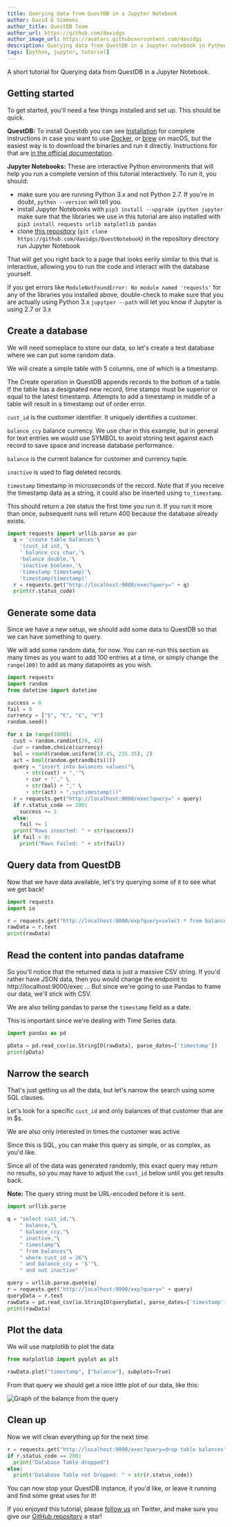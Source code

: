 ```yaml
---
title: Querying data from QuestDB in a Jupyter Notebook
author: David G Simmons
author_title: QuestDB Team
author_url: https://github.com/davidgs
author_image_url: https://avatars.githubusercontent.com/davidgs
description: Querying data from QuestDB in a Jupyter notebook in Python.
tags: [python, jupyter, tutorial]
---
```


A short tutorial for Querying data from QuestDB in a Jupyter Notebook.

<!-- truncate -->

## Getting started

To get started, you'll need a few things installed and set up. This should be
quick.

**QuestDB:** To install Questdb you can see
[Installation](/docs/introduction#guides) for complete instructions in case you
want to use [Docker](/docs/guide/docker), or [brew](/docs/guide/homebrew) on
macOS, but the easiest way is to download the binaries and run it directly.
Instructions for that are [in the official documentation](/docs/guide/binaries).

**Jupyter Notebooks:** These are interactive Python environments that will help
you run a complete version of this tutorial interactively. To run it, you
should:

- make sure you are running Python 3.x and not Python 2.7. If you're in doubt,
  `python --version` will tell you.
- install Jupyter Notebooks with `pip3 install --upgrade ipython jupyter` make
  sure that the libraries we use in this tutorial are also installed with
  `pip3 install requests urlib matplotlib pandas`
- clone [this repository](https://github.com/davidgs/QuestNotebook)
  (`git clone https://github.com/davidgs/QuestNotebook`) in the repository
  directory run Jupyter Notebook

That will get you right back to a page that looks eerily similar to this that is
interactive, allowing you to run the code and interact with the database
yourself.

If you get errors like `ModuleNotFoundError: No module named 'requests'` for any
of the libraries you installed above, double-check to make sure that you are
actually using Python 3.x `jupytper --path` will let you know if Jupyter is
using 2.7 or 3.x

## Create a database

We will need someplace to store our data, so let's create a test database where
we can put some random data.

We will create a simple table with 5 columns, one of which is a timestamp.

The Create operation in QuestDB appends records to the bottom of a table. If the
table has a designated new record, time stamps must be superior or equal to the
latest timestamp. Attempts to add a timestamp in middle of a table will result
in a timestamp out of order error.

`cust_id` is the customer identifier. It uniquely identifies a customer.

`balance_ccy` balance currency. We use char in this example, but in general for
text entries we would use SYMBOL to avoid storing text against each record to
save space and increase database performance.

`balance` is the current balance for customer and currency tuple.

`inactive` is used to flag deleted records.

`timestamp` timestamp in microseconds of the record. Note that if you receive
the timestamp data as a string, it could also be inserted using `to_timestamp`.

This should return a `200` status the first time you run it. If you run it more
than once, subsequent runs will return 400 because the database already exists.

```python
import requests import urllib.parse as par
  q = 'create table balances'\
    '(cust_id int,'\
    ' balance_ccy char,'\
    'balance double,'\
    'inactive boolean,'\
    'timestamp timestamp)'\
    'timestamp(timestamp)'
  r = requests.get("http://localhost:9000/exec?query=" + q)
  print(r.status_code)
```

## Generate some data

Since we have a new setup, we should add some data to QuestDB so that we can
have something to query.

We will add some random data, for now. You can re-run this section as many times
as you want to add 100 entries at a time, or simply change the `range(100)` to
add as many datapoints as you wish.

```Python
import requests
import random
from datetime import datetime

success = 0
fail = 0
currency = ["$", "€", "£", "¥"]
random.seed()

for x in range(1000):
  cust = random.randint(20, 42)
  cur = random.choice(currency)
  bal = round(random.uniform(10.45, 235.15), 2)
  act = bool(random.getrandbits(1))
  query = "insert into balances values("\
      + str(cust) + ",'"\
      + cur + "'," \
      + str(bal) + "," \
      + str(act) + ",systimestamp())"
  r = requests.get("http://localhost:9000/exec?query=" + query)
  if r.status_code == 200:
    success += 1
  else:
    fail += 1
  print("Rows inserted: " + str(success))
  if fail > 0:
    print("Rows Failed: " + str(fail))
```

## Query data from QuestDB

Now that we have data available, let's try querying some of it to see what we
get back!

```Python
import requests
import io

r = requests.get("http://localhost:9000/exp?query=select * from balances")
rawData = r.text
print(rawData)
```

## Read the content into pandas dataframe

So you'll notice that the returned data is just a massive CSV string. If you'd
rather have JSON data, then you would change the endpoint to
http://localhost:9000/exec ... But since we're going to use Pandas to frame our
data, we'll stick with CSV.

We are also telling pandas to parse the `timestamp` field as a date.

This is important since we're dealing with Time Series data.

```Python
import pandas as pd

pData = pd.read_csv(io.StringIO(rawData), parse_dates=['timestamp'])
print(pData)
```

## Narrow the search

That's just getting us all the data, but let's narrow the search using some SQL
clauses.

Let's look for a specific `cust_id` and only balances of that customer that are
in \$s.

We are also only interested in times the customer was active

Since this is SQL, you can make this query as simple, or as complex, as you'd
like.

Since all of the data was generated randomly, this exact query may return no
results, so you may have to adjust the `cust_id` below until you get results
back.

**Note:** The query string must be URL-encoded before it is sent.

```Python
import urllib.parse

q = "select cust_id,"\
    " balance,"\
    " balance_ccy,"\
    " inactive,"\
    " timestamp"\
    " from balances"\
    " where cust_id = 26"\
    " and balance_ccy = '$'"\
    " and not inactive"

query = urllib.parse.quote(q)
r = requests.get("http://localhost:9000/exp?query=" + query)
queryData = r.text
rawData = pd.read_csv(io.StringIO(queryData), parse_dates=['timestamp'])
print(rawData)
```

## Plot the data

We will use matplotlib to plot the data

```Python
from matplotlib import pyplot as plt

rawData.plot("timestamp", ["balance"], subplots=True)
```

From that query we should get a nice little plot of our data, like this:

![Graph of the balance from the query](/img/blog/2020-06-15/graph.png)

## Clean up

Now we will clean everything up for the next time.

```Python
r = requests.get("http://localhost:9000/exec?query=drop table balances")
if r.status_code == 200:
  print("Database Table dropped")
else:
  print("Database Table not Dropped: " + str(r.status_code))
```

You can now stop your QuestDB instance, if you'd like, or leave it running and
find some great uses for it!

If you enjoyed this tutorial, please
[follow us](https://twitter.com/intent/follow?screen_name=QuestDB) on Twitter,
and make sure you give our
[GitHub repository](https://github.com/questdb/questdb) a star!
